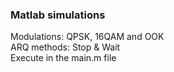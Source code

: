 <h3>Matlab simulations</h3><div>Modulations: QPSK, 16QAM and OOK</div><div>ARQ methods: Stop & Wait</div><div>Execute in the main.m file</div>